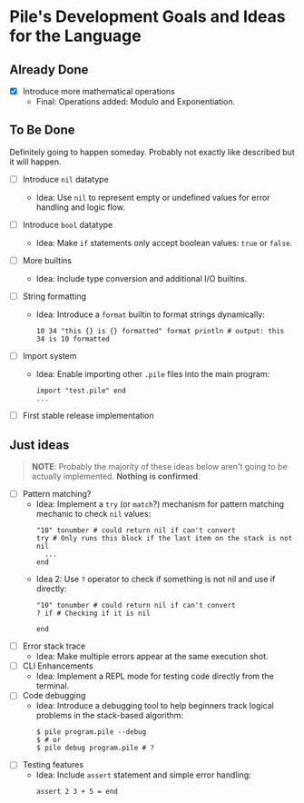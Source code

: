 # Pile's Development Goals and Ideas for the Language

## Already Done
- [X] Introduce more mathematical operations
  * Final: Operations added: Modulo and Exponentiation.

## To Be Done
Definitely going to happen someday. Probably not exactly like described but it will happen.

- [ ] Introduce `nil` datatype
  * Idea: Use `nil` to represent empty or undefined values for error handling and logic flow.
- [ ] Introduce `bool` datatype
  * Idea: Make `if` statements only accept boolean values: `true` or `false`. 
- [ ] More builtins
  * Idea: Include type conversion and additional I/O builtins.
- [ ] String formatting
  * Idea: Introduce a `format` builtin to format strings dynamically:
    ```pile
    10 34 "this {} is {} formatted" format println # output: this 34 is 10 formatted
    ```
- [ ] Import system
  * Idea: Enable importing other `.pile` files into the main program:
    ```pile
    import "test.pile" end
    ...
    ```
- [ ] First stable release implementation


## Just ideas
> **NOTE**: Probably the majority of these ideas below aren't going to be actually implemented. **Nothing is confirmed**.

- [ ] Pattern matching?
  * Idea: Implement a `try` (or `match`?) mechanism for pattern matching mechanic to check `nil` values:
    ```
    "10" tonumber # could return nil if can't convert 
    try # Only runs this block if the last item on the stack is not nil
      ...
    end
    ```
  * Idea 2: Use `?` operator to check if something is not nil and use if directly:
    ```!?
    "10" tonumber # could return nil if can't convert 
    ? if # Checking if it is nil

    end
    ```
- [ ] Error stack trace
  * Idea: Make multiple errors appear at the same execution shot.
- [ ] CLI Enhancements
  * Idea: Implement a REPL mode for testing code directly from the terminal.
- [ ] Code debugging
  * Idea: Introduce a debugging tool to help beginners track logical problems in the stack-based algorithm:
    ```console
    $ pile program.pile --debug
    $ # or
    $ pile debug program.pile # ?
    ```
- [ ] Testing features
  * Idea: Include `assert` statement and simple error handling:
    ```pile
    assert 2 3 + 5 = end
    ```
